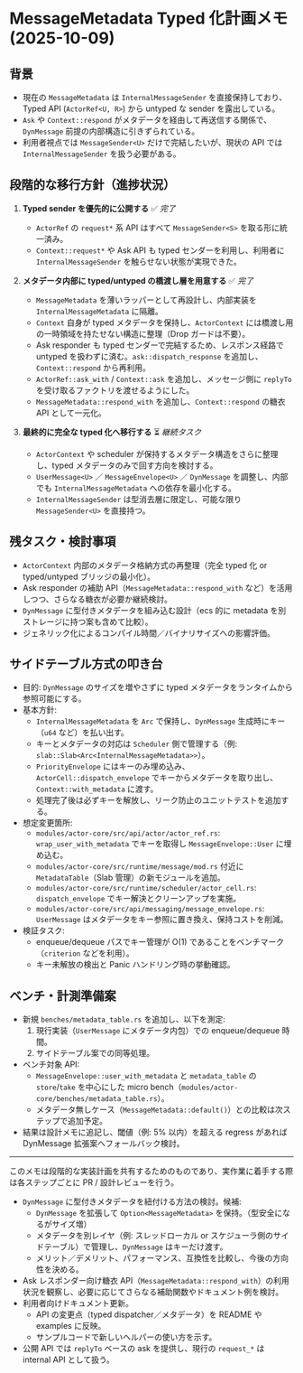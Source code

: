 # MessageMetadata Typed 化計画メモ (2025-10-09)

## 背景
- 現在の `MessageMetadata` は `InternalMessageSender` を直接保持しており、Typed API (`ActorRef<U, R>`) から untyped な sender を露出している。
- `Ask` や `Context::respond` がメタデータを経由して再送信する関係で、`DynMessage` 前提の内部構造に引きずられている。
- 利用者視点では `MessageSender<U>` だけで完結したいが、現状の API では `InternalMessageSender` を扱う必要がある。

## 段階的な移行方針（進捗状況）
1. **Typed sender を優先的に公開する** ✅ *完了*
   - `ActorRef` の `request*` 系 API はすべて `MessageSender<S>` を取る形に統一済み。
   - `Context::request*` や Ask API も typed センダーを利用し、利用者に `InternalMessageSender` を触らせない状態が実現できた。

2. **メタデータ内部に typed/untyped の橋渡し層を用意する** ✅ *完了*
   - `MessageMetadata` を薄いラッパーとして再設計し、内部実装を `InternalMessageMetadata` に隔離。
   - `Context` 自身が typed メタデータを保持し、`ActorContext` には橋渡し用の一時領域を持たせない構造に整理（Drop ガードは不要）。
   - Ask responder も typed センダーで完結するため、レスポンス経路で untyped を扱わずに済む。`ask::dispatch_response` を追加し、`Context::respond` から再利用。
   - `ActorRef::ask_with` / `Context::ask` を追加し、メッセージ側に `replyTo` を受け取るファクトリを渡せるようにした。
   - `MessageMetadata::respond_with` を追加し、`Context::respond` の糖衣 API として一元化。

3. **最終的に完全な typed 化へ移行する** ⏳ *継続タスク*
   - `ActorContext` や scheduler が保持するメタデータ構造をさらに整理し、typed メタデータのみで回す方向を検討する。
   - `UserMessage<U>` ／ `MessageEnvelope<U>` ／ `DynMessage` を調整し、内部でも `InternalMessageMetadata` への依存を最小化する。
   - `InternalMessageSender` は型消去層に限定し、可能な限り `MessageSender<U>` を直接持つ。

## 残タスク・検討事項
- `ActorContext` 内部のメタデータ格納方式の再整理（完全 typed 化 or typed/untyped ブリッジの最小化）。
- Ask responder の補助 API（`MessageMetadata::respond_with` など）を活用しつつ、さらなる糖衣が必要か継続検討。
- `DynMessage` に型付きメタデータを組み込む設計（ecs 的に metadata を別ストレージに持つ案も含めて比較）。
- ジェネリック化によるコンパイル時間／バイナリサイズへの影響評価。

## サイドテーブル方式の叩き台
- 目的: `DynMessage` のサイズを増やさずに typed メタデータをランタイムから参照可能にする。
- 基本方針:
  - `InternalMessageMetadata` を `Arc` で保持し、`DynMessage` 生成時にキー（`u64` など）を払い出す。
  - キーとメタデータの対応は `Scheduler` 側で管理する（例: `slab::Slab<Arc<InternalMessageMetadata>>`）。
  - `PriorityEnvelope` にはキーのみ埋め込み、`ActorCell::dispatch_envelope` でキーからメタデータを取り出し、`Context::with_metadata` に渡す。
  - 処理完了後は必ずキーを解放し、リーク防止のユニットテストを追加する。
- 想定変更箇所:
  - `modules/actor-core/src/api/actor/actor_ref.rs`: `wrap_user_with_metadata` でキーを取得し `MessageEnvelope::User` に埋め込む。
  - `modules/actor-core/src/runtime/message/mod.rs` 付近に `MetadataTable`（Slab 管理）の新モジュールを追加。
  - `modules/actor-core/src/runtime/scheduler/actor_cell.rs`: `dispatch_envelope` でキー解決とクリーンアップを実施。
  - `modules/actor-core/src/api/messaging/message_envelope.rs`: `UserMessage` はメタデータをキー参照に置き換え、保持コストを削減。
- 検証タスク:
  - enqueue/dequeue パスでキー管理が O(1) であることをベンチマーク（`criterion` などを利用）。
  - キー未解放の検出と Panic ハンドリング時の挙動確認。

## ベンチ・計測準備案
- 新規 `benches/metadata_table.rs` を追加し、以下を測定:
  1. 現行実装（`UserMessage` にメタデータ内包）での enqueue/dequeue 時間。
  2. サイドテーブル案での同等処理。
- ベンチ対象 API:
  - `MessageEnvelope::user_with_metadata` と `metadata_table` の `store`/`take` を中心にした micro bench（`modules/actor-core/benches/metadata_table.rs`）。
  - メタデータ無しケース（`MessageMetadata::default()`）との比較は次ステップで追加予定。
- 結果は設計メモに追記し、閾値（例: 5% 以内）を超える regress があれば DynMessage 拡張案へフォールバック検討。

---
このメモは段階的な実装計画を共有するためのものであり、実作業に着手する際は各ステップごとに PR / 設計レビューを行う。
- `DynMessage` に型付きメタデータを紐付ける方法の検討。候補:
  - `DynMessage` を拡張して `Option<MessageMetadata>` を保持。（型安全になるがサイズ増）
  - メタデータを別レイヤ（例: スレッドローカル or スケジューラ側のサイドテーブル）で管理し、`DynMessage` はキーだけ渡す。
  - メリット／デメリット、パフォーマンス、互換性を比較し、今後の方向性を決める。
- Ask レスポンダー向け糖衣 API（`MessageMetadata::respond_with`）の利用状況を観察し、必要に応じてさらなる補助関数やドキュメント例を検討。
- 利用者向けドキュメント更新。
  - API の変更点（typed dispatcher／メタデータ）を README や examples に反映。
  - サンプルコードで新しいヘルパーの使い方を示す。
- 公開 API では `replyTo` ベースの ask を提供し、現行の `request_*` は internal API として扱う。
